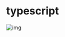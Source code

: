 # typescript
![img](https://img2023.cnblogs.com/blog/2230292/202302/2230292-20230217155232268-893346083.png)